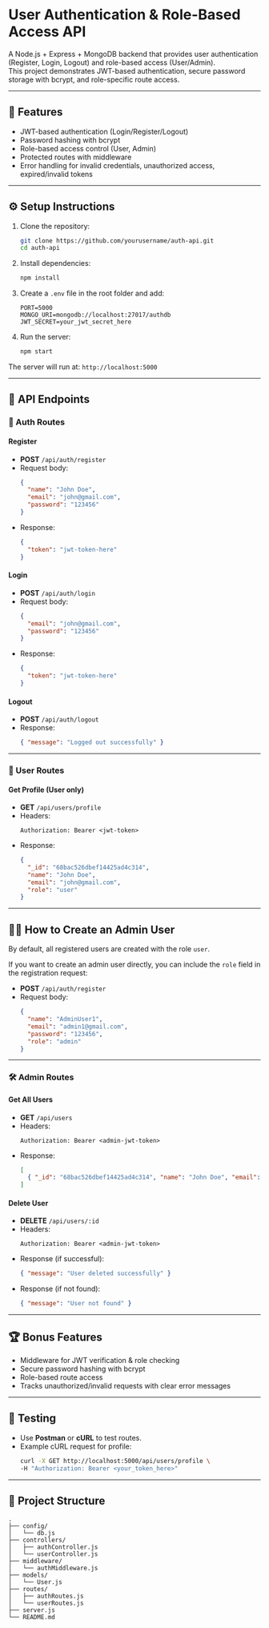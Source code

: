# User Authentication & Role-Based Access API

A Node.js + Express + MongoDB backend that provides user authentication (Register, Login, Logout) and role-based access (User/Admin).  
This project demonstrates JWT-based authentication, secure password storage with bcrypt, and role-specific route access.

---

## 🚀 Features
- JWT-based authentication (Login/Register/Logout)
- Password hashing with bcrypt
- Role-based access control (User, Admin)
- Protected routes with middleware
- Error handling for invalid credentials, unauthorized access, expired/invalid tokens

---

## ⚙️ Setup Instructions

1. Clone the repository:
   ```bash
   git clone https://github.com/yourusername/auth-api.git
   cd auth-api
   ```

2. Install dependencies:
   ```bash
   npm install
   ```

3. Create a `.env` file in the root folder and add:
   ```env
   PORT=5000
   MONGO_URI=mongodb://localhost:27017/authdb
   JWT_SECRET=your_jwt_secret_here
   ```

4. Run the server:
   ```bash
   npm start
   ```

The server will run at: `http://localhost:5000`

---

## 📌 API Endpoints

### 🔑 Auth Routes

#### Register
- **POST** `/api/auth/register`
- Request body:
  ```json
  {
    "name": "John Doe",
    "email": "john@gmail.com",
    "password": "123456"
  }
  ```
- Response:
  ```json
  {
    "token": "jwt-token-here"
  }
  ```

#### Login
- **POST** `/api/auth/login`
- Request body:
  ```json
  {
    "email": "john@gmail.com",
    "password": "123456"
  }
  ```
- Response:
  ```json
  {
    "token": "jwt-token-here"
  }
  ```

#### Logout
- **POST** `/api/auth/logout`
- Response:
  ```json
  { "message": "Logged out successfully" }
  ```

---

### 👤 User Routes

#### Get Profile (User only)
- **GET** `/api/users/profile`
- Headers:
  ```
  Authorization: Bearer <jwt-token>
  ```
- Response:
  ```json
  {
    "_id": "68bac526dbef14425ad4c314",
    "name": "John Doe",
    "email": "john@gmail.com",
    "role": "user"
  }
  ```

---

## 👨‍💻 How to Create an Admin User
By default, all registered users are created with the role `user`.  

If you want to create an admin user directly, you can include the `role` field in the registration request:

- **POST** `/api/auth/register`  
- Request body:
  ```json
  {
    "name": "AdminUser1",
    "email": "admin1@gmail.com",
    "password": "123456",
    "role": "admin"
  }


---

### 🛠️ Admin Routes

#### Get All Users
- **GET** `/api/users`
- Headers:
  ```
  Authorization: Bearer <admin-jwt-token>
  ```
- Response:
  ```json
  [
    { "_id": "68bac526dbef14425ad4c314", "name": "John Doe", "email": "john@example.com", "role": "user" }
  ]
  ```

#### Delete User
- **DELETE** `/api/users/:id`
- Headers:
  ```
  Authorization: Bearer <admin-jwt-token>
  ```
- Response (if successful):
  ```json
  { "message": "User deleted successfully" }
  ```
- Response (if not found):
  ```json
  { "message": "User not found" }
  ```

---

## 🏆 Bonus Features
- Middleware for JWT verification & role checking
- Secure password hashing with bcrypt
- Role-based route access
- Tracks unauthorized/invalid requests with clear error messages

---

## 🧪 Testing
- Use **Postman** or **cURL** to test routes.
- Example cURL request for profile:
  ```bash
  curl -X GET http://localhost:5000/api/users/profile \
  -H "Authorization: Bearer <your_token_here>"
  ```

---

## 📂 Project Structure
```
.
├── config/
│   └── db.js
├── controllers/
│   ├── authController.js
│   └── userController.js
├── middleware/
│   └── authMiddleware.js
├── models/
│   └── User.js
├── routes/
│   ├── authRoutes.js
│   └── userRoutes.js
├── server.js
└── README.md

```
